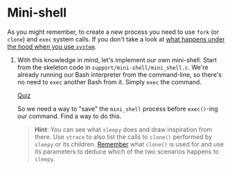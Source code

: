 # Mini-shell

As you might remember, to create a new process you need to use `fork` (or `clone`) and `exec` system calls.
If you don't take a look at [what happens under the hood when you use `system`](guides/system-dissected.md).

1. With this knowledge in mind, let's implement our own mini-shell.
    Start from the skeleton code in `support/mini-shell/mini_shell.c`.
    We're already running our Bash interpreter from the command-line, so there's no need to `exec` another Bash from it.
    Simply `exec` the command.

    [Quiz](../drills/questions/mini-shell-stops-after-command.md)

    So we need a way to "save" the `mini_shell` process before `exec()`-ing our command.
    Find a way to do this.

    > **Hint**:  You can see what `sleepy` does and draw inspiration from there.
    > Use `strace` to also list the calls to `clone()` performed by `sleepy` or its children.
    > [Remember](./guides/clone.md) what `clone()` is used for and use its parameters to deduce which of the two scenarios happens to `sleepy`.
